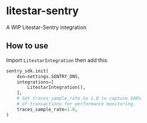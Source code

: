 # litestar-sentry
A WIP Litestar-Sentry integration

## How to use
Import ```LitestarIntegration``` then add this:
```python
sentry_sdk.init(
    dsn=settings.SENTRY_DNS,
    integrations=[
        LitestarIntegration(),
    ],
    # Set traces_sample_rate to 1.0 to capture 100%
    # of transactions for performance monitoring.
    traces_sample_rate=1.0,
)
```
